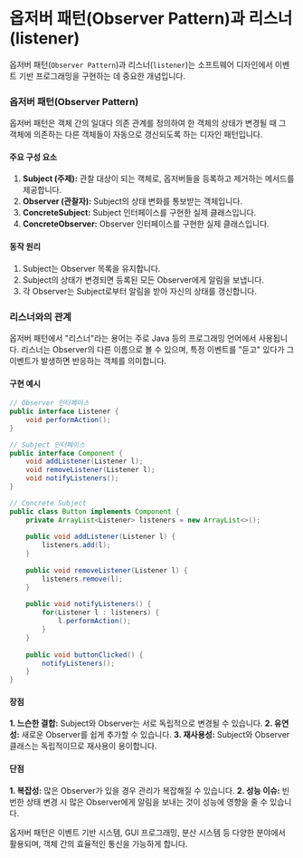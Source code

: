 # 옵저버 패턴(Observer Pattern)과 리스너(listener)

옵저버 패턴(`Observer Pattern`)과 리스너(`listener`)는 소프트웨어 디자인에서 이벤트 기반 프로그래밍을 구현하는 데 중요한 개념입니다.

### 옵저버 패턴(Observer Pattern)

옵저버 패턴은 객체 간의 일대다 의존 관계를 정의하여 한 객체의 상태가 변경될 때 그 객체에 의존하는 다른 객체들이 자동으로 갱신되도록 하는 디자인 패턴입니다.

#### 주요 구성 요소

1. **Subject (주제):** 관찰 대상이 되는 객체로, 옵저버들을 등록하고 제거하는 메서드를 제공합니다.
2. **Observer (관찰자):** Subject의 상태 변화를 통보받는 객체입니다.
3. **ConcreteSubject:** Subject 인터페이스를 구현한 실제 클래스입니다.
4. **ConcreteObserver:** Observer 인터페이스를 구현한 실제 클래스입니다.

#### 동작 원리

1. Subject는 Observer 목록을 유지합니다.
2. Subject의 상태가 변경되면 등록된 모든 Observer에게 알림을 보냅니다.
3. 각 Observer는 Subject로부터 알림을 받아 자신의 상태를 갱신합니다.

### 리스너와의 관계

옵저버 패턴에서 "리스너"라는 용어는 주로 Java 등의 프로그래밍 언어에서 사용됩니다.
리스너는 Observer의 다른 이름으로 볼 수 있으며, 특정 이벤트를 "듣고" 있다가 그 이벤트가 발생하면 반응하는 객체를 의미합니다.

#### 구현 예시

```java
// Observer 인터페이스
public interface Listener {
    void performAction();
}

// Subject 인터페이스
public interface Component {
    void addListener(Listener l);
    void removeListener(Listener l);
    void notifyListeners();
}

// Concrete Subject
public class Button implements Component {
    private ArrayList<Listener> listeners = new ArrayList<>();
    
    public void addListener(Listener l) {
        listeners.add(l);
    }
    
    public void removeListener(Listener l) {
        listeners.remove(l);
    }
    
    public void notifyListeners() {
        for(Listener l : listeners) {
            l.performAction();
        }
    }
    
    public void buttonClicked() {
        notifyListeners();
    }
}
```

#### 장점

**1. 느슨한 결합:** Subject와 Observer는 서로 독립적으로 변경될 수 있습니다.
**2. 유연성:** 새로운 Observer를 쉽게 추가할 수 있습니다.
**3. 재사용성:** Subject와 Observer 클래스는 독립적이므로 재사용이 용이합니다.

#### 단점

**1. 복잡성:** 많은 Observer가 있을 경우 관리가 복잡해질 수 있습니다.
**2. 성능 이슈:** 빈번한 상태 변경 시 많은 Observer에게 알림을 보내는 것이 성능에 영향을 줄 수 있습니다.

옵저버 패턴은 이벤트 기반 시스템, GUI 프로그래밍, 분산 시스템 등 다양한 분야에서 활용되며, 객체 간의 효율적인 통신을 가능하게 합니다.
